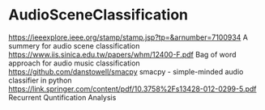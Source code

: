 # AudioSceneClassification
https://ieeexplore.ieee.org/stamp/stamp.jsp?tp=&arnumber=7100934 A summery for audio scene classification
https://www.iis.sinica.edu.tw/papers/whm/12400-F.pdf Bag of word approach for audio music classification
https://github.com/danstowell/smacpy smacpy - simple-minded audio classifier in python
https://link.springer.com/content/pdf/10.3758%2Fs13428-012-0299-5.pdf Recurrent Quntification Analysis
